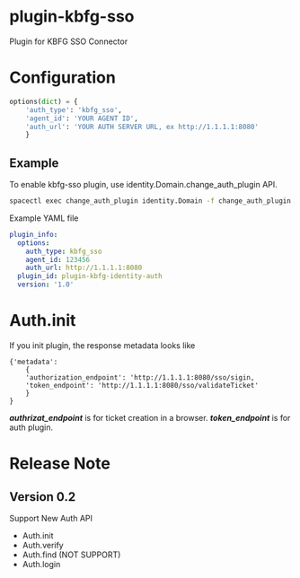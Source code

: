# plugin-kbfg-sso

Plugin for KBFG SSO Connector


# Configuration

~~~python
options(dict) = {
	'auth_type': 'kbfg_sso',
	'agent_id': 'YOUR AGENT ID',
	'auth_url': 'YOUR AUTH SERVER URL, ex http://1.1.1.1:8080'
	}

~~~


## Example

To enable kbfg-sso plugin,
use identity.Domain.change_auth_plugin API.


~~~bash
spacectl exec change_auth_plugin identity.Domain -f change_auth_plugin.yaml
~~~

Example YAML file

~~~yaml
plugin_info:
  options:
    auth_type: kbfg_sso
    agent_id: 123456
    auth_url: http://1.1.1.1:8080
  plugin_id: plugin-kbfg-identity-auth
  version: '1.0'
~~~

# Auth.init

If you init plugin, the response metadata looks like

~~~
{'metadata':
	{
	'authorization_endpoint': 'http://1.1.1.1:8080/sso/sigin,
	'token_endpoint': 'http://1.1.1.1:8080/sso/validateTicket'
	}
}
~~~

***authrizat_endpoint*** is for ticket creation in a browser.
***token_endpoint*** is for auth plugin.

# Release Note

## Version 0.2

Support New Auth API
* Auth.init
* Auth.verify
* Auth.find (NOT SUPPORT)
* Auth.login

